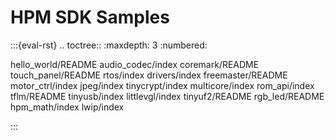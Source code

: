 # HPM SDK Samples

:::{eval-rst}
.. toctree::
   :maxdepth: 3
   :numbered:

   hello_world/README
   audio_codec/index
   coremark/README
   touch_panel/README
   rtos/index
   drivers/index
   freemaster/README
   motor_ctrl/index
   jpeg/index
   tinycrypt/index
   multicore/index
   rom_api/index
   tflm/README
   tinyusb/index
   littlevgl/index
   tinyuf2/README
   rgb_led/README
   hpm_math/index
   lwip/index

:::
